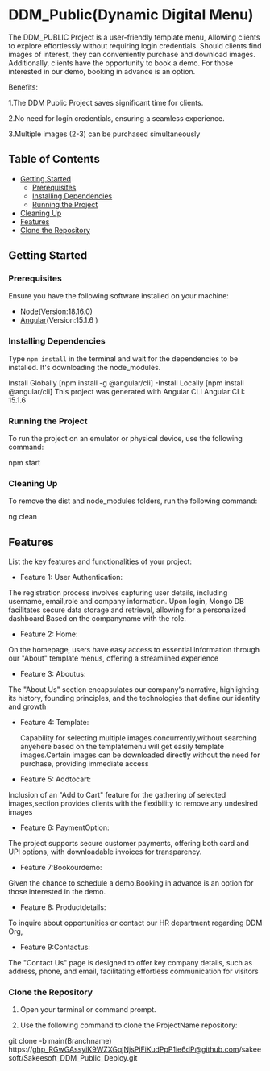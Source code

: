 
# DDM_Public(Dynamic Digital Menu)

The DDM_PUBLIC Project is a user-friendly template menu, Allowing clients to explore effortlessly without requiring login credentials. Should clients find images of interest, they can conveniently purchase and download images. Additionally, clients have the opportunity to book a demo. For those interested in our demo, booking in advance is an option.

   Benefits:

1.The DDM Public Project saves significant time for clients.

2.No need for login credentials, ensuring a seamless experience.

3.Multiple images (2-3) can be purchased simultaneously

## Table of Contents
- [Getting Started](#getting-started)
  - [Prerequisites](#prerequisites)
  - [Installing Dependencies](#installing-dependencies)
  - [Running the Project](#running-the-project)
- [Cleaning Up](#cleaning-up)
- [Features](#features)
- [Clone the Repository](#clone-the-repository)


## Getting Started
 
### Prerequisites

Ensure you have the following software installed on your machine:

- [Node](https://nodejs.org/en/download)(Version:18.16.0)
- [Angular](https://kinsta.com/knowledgebase/install-angular/)(Version:15.1.6 )


### Installing Dependencies
  Type `npm install` in the terminal and wait for the dependencies to be installed.
 It's downloading the node_modules.
 
 Install Globally [npm install -g @angular/cli] -Install Locally [npm install @angular/cli] This project was generated with Angular CLI Angular CLI: 15.1.6
   

###  Running the Project
 To run the project on an emulator or physical device, use the following command:

 npm start

### Cleaning Up
To  remove  the dist and node_modules folders, run the following command:

ng clean



## Features

List the key features and functionalities of your project:

- Feature 1: User Authentication:

The registration process involves capturing user details, including username, email,role  and company information. Upon login, Mongo DB facilitates secure data storage and retrieval, allowing for a personalized dashboard Based on the companyname with the role.
 
- Feature 2: Home:


On the homepage, users have easy access to essential information through our "About" template menus, offering a streamlined experience

- Feature 3: Aboutus:

The "About Us" section encapsulates our company's narrative, highlighting its history, founding principles, and the technologies that define our identity and growth



- Feature 4: Template:

   Capability for selecting multiple images concurrently,without searching anyehere based on the templatemenu will get easily template images.Certain images can be downloaded directly without the need for purchase, providing immediate access

- Feature 5: Addtocart:

Inclusion of an "Add to Cart" feature for the gathering of selected images,section provides clients with the flexibility to remove any undesired images

- Feature 6: PaymentOption:

 The project supports secure customer payments, offering both card and UPI options, with downloadable invoices for transparency.

- Feature 7:Bookourdemo:

Given the chance to schedule a demo.Booking in advance is an option for those interested in the demo.

- Feature 8: Productdetails:

To inquire about opportunities or contact our HR department regarding DDM Org,


- Feature 9:Contactus:

The "Contact Us" page is designed to offer key company details, such as address, phone, and email, facilitating effortless communication for visitors

 

### Clone the Repository

1. Open your terminal or command prompt.

2. Use the following command to clone the ProjectName repository:

git clone -b main(Branchname)  https://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@github.com/sakeesoft/Sakeesoft_DDM_Public_Deploy.git


